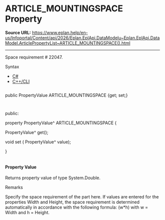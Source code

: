 # ARTICLE_MOUNTINGSPACE Property

**Source URL:** https://www.eplan.help/en-us/Infoportal/Content/api/2026/Eplan.EplApi.DataModelu~Eplan.EplApi.DataModel.ArticlePropertyList~ARTICLE_MOUNTINGSPACE().html

---

Space requirement # 22047.

Syntax

- [C#](#i-syntax-CS)
- [C++/CLI](#i-syntax-CPP2005)

```
```
public PropertyValue ARTICLE_MOUNTINGSPACE {get; set;}
```
```

```
```
public:

property PropertyValue^ ARTICLE_MOUNTINGSPACE {

   PropertyValue^ get();

   void set (    PropertyValue^ value);

}
```
```

#### Property Value

Returns property value of type System.Double.

Remarks

Specify the space requirement of the part here. If values are entered for the properties Width and Height, the space requirement is determined automatically in accordance with the following formula: (w\*h) with w = Width and h = Height.
